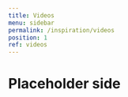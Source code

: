 ```yaml
---
title: Videos
menu: sidebar
permalink: /inspiration/videos
position: 1
ref: videos
---
```


# Placeholder side
